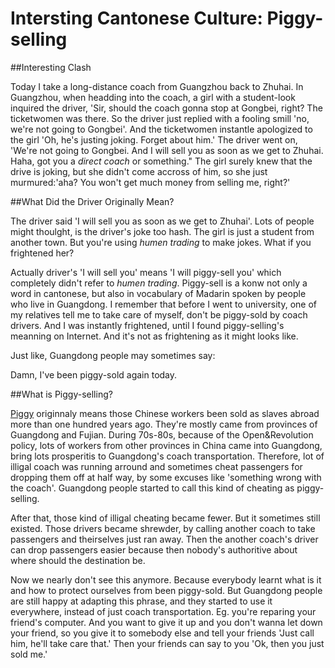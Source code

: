 ﻿Intersting Cantonese Culture: Piggy-selling
===========================================  
##Interesting Clash  

Today I take a long-distance coach from Guangzhou back to Zhuhai. In Guangzhou, when headding into the coach, a girl with a student-look inquired the driver, 'Sir, should the coach gonna stop at Gongbei, right? The ticketwomen was there. So the driver just replied with a fooling smill 'no, we're not going to Gongbei'. And the ticketwomen instantle apologized to the girl 'Oh, he's justing joking. Forget about him.' The driver went on, 'We're not going to Gongbei. And I will sell you as soon as we get to Zhuhai. Haha, got you a _direct coach_ or something." The girl surely knew that the drive is joking, but she didn't come accross of him, so she just murmured:'aha? You won't get much money from selling me, right?'  

##What Did the Driver Originally Mean?

The driver said 'I will sell you as soon as we get to Zhuhai'. Lots of people might thoulght, is the driver's joke too hash. The girl is just a student from another town. But you're using _humen trading_ to make jokes. What if you frightened her?

Actually driver's 'I will sell you' means 'I will piggy-sell you' which completely didn't refer to _humen trading_. Piggy-sell is a konw not only a word in cantonese, but also in vocabulary of Madarin spoken by people who live in Guangdong. I remember that before I went to university, one of my relatives tell me to take care of myself, don't be piggy-sold by coach drivers. And I was instantly frightened, until I found piggy-selling's meanning on Internet. And it's not as frightening as it might looks like.

Just like, Guangdong people may sometimes say:

Damn, I've been piggy-sold again today.

##What is Piggy-selling?

[Piggy] originnaly means those Chinese workers been sold as slaves abroad more than one hundred years ago. They're mostly came from provinces of Guangdong and Fujian. During 70s-80s, because of the Open&Revolution policy, lots of workers from other provinces in China came into Guangdong, bring lots prosperitis to Guangdong's coach transportation. Therefore, lot of illigal coach was running arround and sometimes cheat passengers for dropping them off at half way, by some excuses like 'something wrong with the coach'. Guangdong people started to call this kind of cheating as piggy-selling.

After that, those kind of illigal cheating became fewer. But it sometimes still existed. Those drivers became shrewder, by calling another coach to take passengers and theirselves just ran away. Then the another coach's driver can drop passengers easier because then nobody's authoritive about where should the destination be. 

Now we nearly don't see this anymore. Because everybody learnt what is it and how to protect ourselves from been piggy-sold. But Guangdong people are still happy at adapting this phrase, and they started to use it everywhere, instead of just coach transportation. Eg. you're reparing your friend's computer. And you want to give it up and you don't wanna let down your friend, so you give it to somebody else and tell your friends 'Just call him, he'll take care that.' Then your friends can say to you 'Ok, then you just sold me.'

[Piggy]:http://zh.wikipedia.org/wiki/%E8%8F%AF%E5%B7%A5